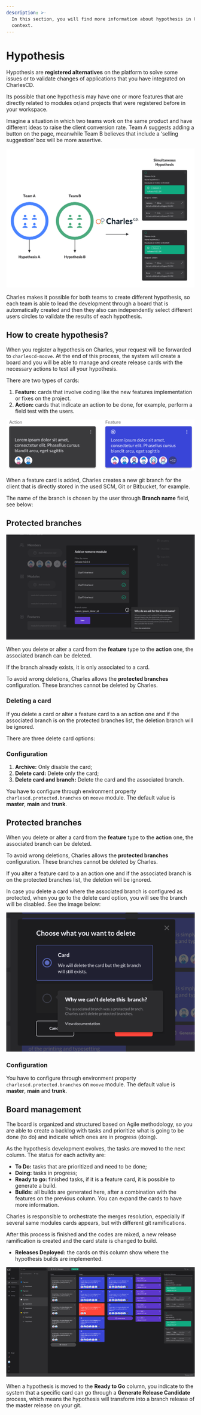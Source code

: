 ```yaml
---
description: >-
  In this section, you will find more information about hypothesis in Charles'
  context.
---
```


# Hypothesis

Hypothesis are **registered alternatives** on the platform to solve some issues or to validate changes of applications that you have integrated on CharlesCD.

Its possible that one hypothesis may have one or more features that are directly related to modules or/and projects that were registered before in your workspace.

Imagine a situation in which two teams work on the same product and have different ideas to raise the client conversion rate. Team A suggests adding a button on the page, meanwhile Team B believes that include a ‘selling suggestion’ box will be more assertive.

![](../.gitbook/assets/hypothesis%20%281%29.png)

Charles makes it possible for both teams to create different hypothesis, so each team is able to lead the development through a board that is automatically created and then they also can independently select different users circles to validate the results of each hypothesis.

## How to create hypothesis?

When you register a hypothesis on Charles, your request will be forwarded to `charlescd-moove`. At the end of this process, the system will create a board and you will be able to manage and create release cards with the necessary actions to test all your hypothesis.

There are two types of cards:

1. **Feature:** cards that involve coding like the new features implementation or fixes on the project. 
2. **Action:** cards that indicate an action to be done, for example, perform a field test with the users. 

![](../.gitbook/assets/ref-hipoteses2%20%282%29.png)

When a feature card is added, Charles creates a new git branch for the client that is directly stored in the used SCM, Git or Bitbucket, for example.

The name of the branch is chosen by the user through **Branch name** field, see below:

## Protected branches 

![](../.gitbook/assets/branch_name.png)

When you delete or alter a card from the **feature** type to the **action** one, the associated branch can be deleted.

If the branch already exists, it is only associated to a card. 

To avoid wrong deletions, Charles allows the **protected branches** configuration. These branches cannot be deleted by Charles.

### Deleting a card

If you delete a card or alter a feature card to a an action one and if the associated branch is on the protected branches list, the deletion branch will be ignored. 

There are three delete card options: 

### Configuration

1. **Archive:**  Only disable the card;
2. **Delete card:** Delete only the card; 
3. **Delete card and branch:** Delete the card and the associated branch. 

You have to configure through environment property `charlescd.protected.branches` on `moove` module. The default value is **master**, **main** and **trunk**. 

## Protected branches 

When you delete or alter a card from the **feature** type to the **action** one, the associated branch can be deleted.

To avoid wrong deletions, Charles allows the **protected branches** configuration. These branches cannot be deleted by Charles.

If you alter a feature card to a an action one and if the associated branch is on the protected branches list, the deletion will be ignored. 

In case you delete a card where the associated branch is configured as protected, when you go to the delete card option, you will see the branch will be disabled. See the image below: 

![](../.gitbook/assets/clipboard-2020-05-10-at-4.10.26-pm.png)

### Configuration

You have to configure through environment property `charlescd.protected.branches` on `moove` module. The default value is **master**, **main** and **trunk**. 

## Board management

The board is organized and structured based on Agile methodology, so you are able to create a backlog with tasks and prioritize what is going to be done \(to do\) and indicate which ones are in progress \(doing\).

As the hypothesis development evolves, the tasks are moved to the next column. The status for each activity are:

* **To Do:** tasks that are prioritized and need to be done;
* **Doing:** tasks in progress;
* **Ready to go:** finished tasks, if it is a feature card, it is possible to generate a build.
* **Builds:** all builds are generated here, after a combination with the features on the previous column. You can expand the cards to have more information. 

Charles is responsible to orchestrate the merges resolution, especially if several same modules cards appears, but with different git ramifications.

After this process is finished and the codes are mixed, a new release ramification is created and the card state is changed to build.

* **Releases Deployed:** the cards on this column show where the hypothesis builds are implemented.

![](../.gitbook/assets/ref-hipoteses%20%281%29%20%281%29.png)

When a hypothesis is moved to the **Ready to Go** column, you indicate to the system that a specific card can go through a **Generate Release Candidate** process, which means the hypothesis will transform into a branch release of the master release on your git.

